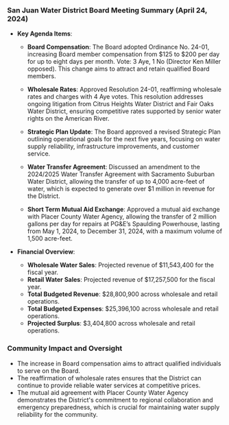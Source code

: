 ### San Juan Water District Board Meeting Summary (April 24, 2024)

- **Key Agenda Items**:
  - **Board Compensation**: The Board adopted Ordinance No. 24-01, increasing Board member compensation from $125 to $200 per day for up to eight days per month. Vote: 3 Aye, 1 No (Director Ken Miller opposed). This change aims to attract and retain qualified Board members.
  
  - **Wholesale Rates**: Approved Resolution 24-01, reaffirming wholesale rates and charges with 4 Aye votes. This resolution addresses ongoing litigation from Citrus Heights Water District and Fair Oaks Water District, ensuring competitive rates supported by senior water rights on the American River.

  - **Strategic Plan Update**: The Board approved a revised Strategic Plan outlining operational goals for the next five years, focusing on water supply reliability, infrastructure improvements, and customer service.

  - **Water Transfer Agreement**: Discussed an amendment to the 2024/2025 Water Transfer Agreement with Sacramento Suburban Water District, allowing the transfer of up to 4,000 acre-feet of water, which is expected to generate over $1 million in revenue for the District.

  - **Short Term Mutual Aid Exchange**: Approved a mutual aid exchange with Placer County Water Agency, allowing the transfer of 2 million gallons per day for repairs at PG&E’s Spaulding Powerhouse, lasting from May 1, 2024, to December 31, 2024, with a maximum volume of 1,500 acre-feet.

- **Financial Overview**:
  - **Wholesale Water Sales**: Projected revenue of $11,543,400 for the fiscal year.
  - **Retail Water Sales**: Projected revenue of $17,257,500 for the fiscal year.
  - **Total Budgeted Revenue**: $28,800,900 across wholesale and retail operations.
  - **Total Budgeted Expenses**: $25,396,100 across wholesale and retail operations.
  - **Projected Surplus**: $3,404,800 across wholesale and retail operations.

### Community Impact and Oversight

- The increase in Board compensation aims to attract qualified individuals to serve on the Board.
- The reaffirmation of wholesale rates ensures that the District can continue to provide reliable water services at competitive prices.
- The mutual aid agreement with Placer County Water Agency demonstrates the District's commitment to regional collaboration and emergency preparedness, which is crucial for maintaining water supply reliability for the community.
